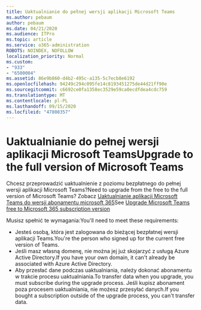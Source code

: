 ```yaml
---
title: Uaktualnianie do pełnej wersji aplikacji Microsoft Teams
ms.author: pebaum
author: pebaum
ms.date: 04/21/2020
ms.audience: ITPro
ms.topic: article
ms.service: o365-administration
ROBOTS: NOINDEX, NOFOLLOW
localization_priority: Normal
ms.custom:
- "933"
- "6500004"
ms.assetid: 86e9b860-d4b2-495c-a135-5c7ecb8e6192
ms.openlocfilehash: 94249c294c095fe14c8193451275de44d21ff90e
ms.sourcegitcommit: c6692ce0fa1358ec3529e59ca0ecdfdea4cdc759
ms.translationtype: MT
ms.contentlocale: pl-PL
ms.lasthandoff: 09/15/2020
ms.locfileid: "47808357"
---
```

# <a name="upgrade-to-the-full-version-of-microsoft-teams"></a><span data-ttu-id="c3c9e-102">Uaktualnianie do pełnej wersji aplikacji Microsoft Teams</span><span class="sxs-lookup"><span data-stu-id="c3c9e-102">Upgrade to the full version of Microsoft Teams</span></span>

<span data-ttu-id="c3c9e-103">Chcesz przeprowadzić uaktualnienie z poziomu bezpłatnego do pełnej wersji aplikacji Microsoft Teams?</span><span class="sxs-lookup"><span data-stu-id="c3c9e-103">Need to upgrade from the free to the full version of Microsoft Teams?</span></span> <span data-ttu-id="c3c9e-104">Zobacz [Uaktualnianie aplikacji Microsoft Teams do wersji abonamentu microsoft 365](https://docs.microsoft.com/microsoftteams/upgrade-freemium)</span><span class="sxs-lookup"><span data-stu-id="c3c9e-104">See [Upgrade Microsoft Teams free to Microsoft 365 subscription version](https://docs.microsoft.com/microsoftteams/upgrade-freemium)</span></span>

<span data-ttu-id="c3c9e-105">Musisz spełnić te wymagania:</span><span class="sxs-lookup"><span data-stu-id="c3c9e-105">You'll need to meet these requirements:</span></span>

- <span data-ttu-id="c3c9e-106">Jesteś osobą, która jest zalogowana do bieżącej bezpłatnej wersji aplikacji Teams.</span><span class="sxs-lookup"><span data-stu-id="c3c9e-106">You're the person who signed up for the current free version of Teams.</span></span>
- <span data-ttu-id="c3c9e-107">Jeśli masz własną domenę, nie można jej już skojarzyć z usługą Azure Active Directory.</span><span class="sxs-lookup"><span data-stu-id="c3c9e-107">If you have your own domain, it can't already be associated with Azure Active Directory.</span></span>
- <span data-ttu-id="c3c9e-108">Aby przesłać dane podczas uaktualniania, należy dokonać abonamentu w trakcie procesu uaktualniania.</span><span class="sxs-lookup"><span data-stu-id="c3c9e-108">To transfer data when you upgrade, you must subscribe during the upgrade process.</span></span> <span data-ttu-id="c3c9e-109">Jeśli kupisz abonament poza procesem uaktualniania, nie możesz przesyłać danych.</span><span class="sxs-lookup"><span data-stu-id="c3c9e-109">If you bought a subscription outside of the upgrade process, you can't transfer data.</span></span>
